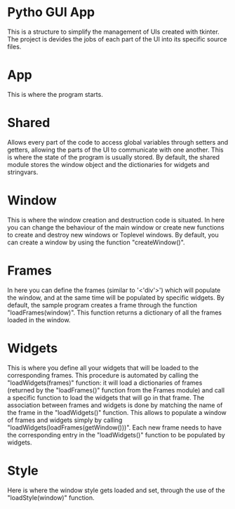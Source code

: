 # Pytho GUI App
This is a structure to simplify the management of UIs created with tkinter.
The project is devides the jobs of each part of the UI into its specific source files.

# App
This is where the program starts.

# Shared
Allows every part of the code to access global variables through setters and getters, allowing the parts of the UI to communicate with one another.
This is where the state of the program is usually stored.
By default, the shared module stores the window object and the dictionaries for widgets and stringvars.

# Window
This is where the window creation and destruction code is situated.
In here you can change the behaviour of the main window or create new functions to create and destroy new windows or Toplevel windows.
By default, you can create a window by using the function "createWindow()".

# Frames
In here you can define the frames (similar to '<'div'>') which will populate the window, and at the same time will be populated by specific widgets.
By default, the sample program creates a frame through the function "loadFrames(window)". This function returns a dictionary of all the frames loaded in the window.

# Widgets
This is where you define all your widgets that will be loaded to the corresponding frames. This procedure is automated by calling the "loadWidgets(frames)" function: it will load a dictionaries of frames (returned by the "loadFrames()" function from the Frames module) and call a specific function to load the widgets that will go in that frame.
The association between frames and widgets is done by matching the name of the frame in the "loadWidgets()" function. This allows to populate a window of frames and widgets simply by calling "loadWidgets(loadFrames(getWindow()))". Each new frame needs to have the corresponding entry in the "loadWidgets()" function to be populated by widgets.

# Style
Here is where the window style gets loaded and set, through the use of the "loadStyle(window)" function.